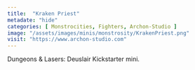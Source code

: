 ```yaml
---
title:  "Kraken Priest"
metadate: "hide"
categories: [ Monstrocities, Fighters, Archon-Studio ]
image: "/assets/images/minis/monstrosity/KrakenPriest.png"
visit: "https://www.archon-studio.com"
---
```

Dungeons & Lasers: Deuslair Kickstarter mini.